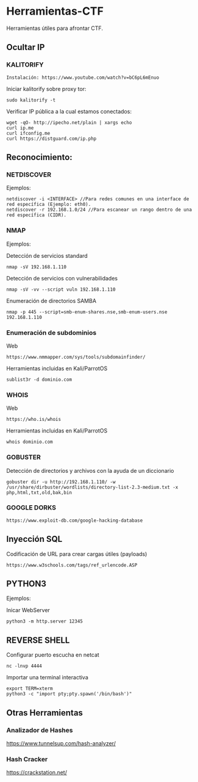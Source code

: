 # Herramientas-CTF
Herramientas útiles para afrontar CTF.

## Ocultar IP
### KALITORIFY
    Instalación: https://www.youtube.com/watch?v=bC6pL6mEnuo

Iniciar kalitorify sobre proxy tor:
```
sudo kalitorify -t
```

Verificar IP pública a la cual estamos conectados:
```
wget -qO- http://ipecho.net/plain | xargs echo
curl ip.me
curl ifconfig.me
curl https://distguard.com/ip.php
```

## Reconocimiento:
### NETDISCOVER
Ejemplos:
```
netdiscover -i <INTERFACE> //Para redes comunes en una interface de red específica (Ejemplo: eth0).
netdiscover -r 192.168.1.0/24 //Para escanear un rango dentro de una red específica (CIDR).
```
### NMAP
Ejemplos:

Detección de servicios standard
```
nmap -sV 192.168.1.110
```
Detección de servicios con vulnerabilidades
```
nmap -sV -vv --script vuln 192.168.1.110
```
Enumeración de directorios SAMBA
```
nmap -p 445 --script=smb-enum-shares.nse,smb-enum-users.nse 192.168.1.110
```
### Enumeración de subdominios
Web
```
https://www.nmmapper.com/sys/tools/subdomainfinder/
```
Herramientas incluidas en Kali/ParrotOS
```
sublist3r -d dominio.com
```
### WHOIS
Web
```
https://who.is/whois
```
Herramientas incluidas en Kali/ParrotOS
```
whois dominio.com
```
### GOBUSTER
Detección de directorios y archivos con la ayuda de un diccionario
```
gobuster dir -u http://192.168.1.110/ -w /usr/share/dirbuster/wordlists/directory-list-2.3-medium.txt -x php,html,txt,old,bak,bin
```
### GOOGLE DORKS
```
https://www.exploit-db.com/google-hacking-database
```
## Inyección SQL
Codificación de URL para crear cargas útiles (payloads)
```
https://www.w3schools.com/tags/ref_urlencode.ASP
```

## PYTHON3
Ejemplos:

Inicar WebServer
```
python3 -m http.server 12345
```
## REVERSE SHELL

Configurar puerto escucha en netcat
```
nc -lnvp 4444
```
Importar una terminal interactiva
```
export TERM=xterm
python3 -c "import pty;pty.spawn('/bin/bash')"
```

## Otras Herramientas
### Analizador de Hashes
https://www.tunnelsup.com/hash-analyzer/

### Hash Cracker
https://crackstation.net/
